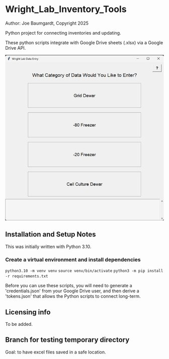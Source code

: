 # Wright_Lab_Inventory_Tools

Author: Joe Baumgardt, Copyright 2025

Python project for connecting inventories and updating.

These python scripts integrate with Google Drive sheets (.xlsx) via a Google Drive API.

![Main Menu View](images/Main_Menu.png)

## Installation and Setup Notes

This was initially written with Python 3.10.

### Create a virtual environment and install dependencies

`python3.10 -m venv venv`
`source venv/bin/activate`
`python3 -m pip install -r requirements.txt`

Before you can use these scripts, you will need to generate a 'credentials.json' from your Google Drive user, and then derive a 'tokens.json' that allows the Python scripts to connect long-term.

## Licensing info
To be added.

## Branch for testing temporary directory
Goal: to have excel files saved in a safe location.
